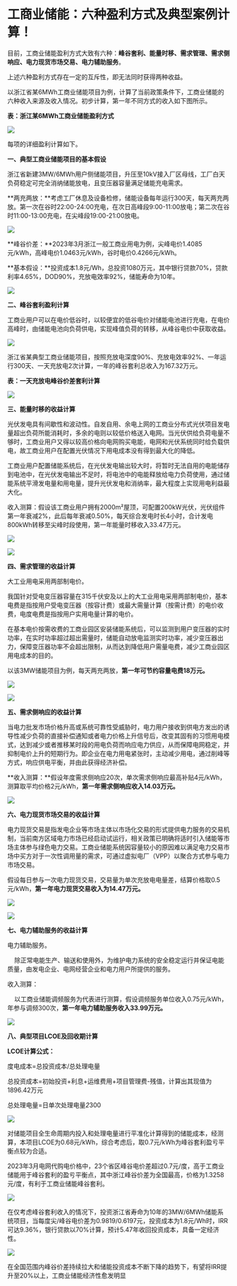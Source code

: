 # 工商业储能：六种盈利方式及典型案例计算！

目前，工商业储能盈利方式大致有六种：**峰谷套利、能量时移、需求管理、需求侧响应、电力现货市场交易、电力辅助服务**。

上述六种盈利方式存在一定的互斥性，即无法同时获得两种收益。

以浙江省某6MWh工商业储能项目为例，计算了当前政策条件下，工商业储能的六种收入来源及收入情况。初步计算，第一年不同方式的收入如下图所示。

**表：浙江某6MWh工商业储能盈利方式**

![](https://xqimg.imedao.com/189e9b5a8bec1de73fca29e4.png!800.jpg)

每项的详细盈利计算如下。

**一、典型工商业储能项目的基本假设**

浙江省新建3MW/6MWh用户侧储能项目，升压至10kV接入厂区母线，工厂白天负荷稳定可完全消纳储能放电，且变压器容量满足储能充电需求。

**两充两放：**考虑工厂休息及设备检修，储能设备每年运行300天，每天两充两放。第一次在谷时22:00-24:00充电，在次日高峰段9:00-11:00放电；第二次在谷时11:00-13:00充电，在尖峰段19:00-21:00放电。

![](https://xqimg.imedao.com/189e9b601cbca0163fe9ef53.png!800.jpg)

**峰谷价差：**2023年3月浙江一般工商业用电为例，尖峰电价1.4085元/kWh，高峰电价1.0463元/kWh，谷时电价0.4266元/kWh。

**基本假设：**投资成本1.8元/Wh，总投资1080万元，其中银行贷款70%，贷款利率4.65%，DOD90%，充放电效率92%，储能寿命为10年。

![](https://xqimg.imedao.com/189e9b5c3b2c1dea3fcff639.png!800.jpg)

**二、峰谷套利盈利计算**

工商业用户可以在电价低谷时，以较便宜的低谷电价对储能电池进行充电，在电价高峰时，由储能电池向负荷供电，实现峰值负荷的转移，从峰谷电价中获取收益。

![](https://xqimg.imedao.com/189e9b5cea6105d4c3fddeaf.png!800.jpg)

浙江省某典型工商业储能项目，按照充放电深度90%、充放电效率92%、一年运行300天、一天充放电2次计算，一年的峰谷套利总收入为167.32万元。

**表：一天充放电峰谷价差套利计算**

![](https://xqimg.imedao.com/189e9b58797d83883fecdc62.png!800.jpg)

**三、能量时移的收益计算**

光伏发电具有间歇性和波动性。自发自用、余电上网的工商业分布式光伏项目发电量超出负荷所能消耗时，多余的电则以较低价格送入电网。当光伏供给负荷电量不够时，工商业用户又得以较高价格向电网购买电能，电网和光伏系统同时给负载供电，故工商业用户在配置光伏情况下用电成本没有得到最大化的降低。

工商业用户配置储能系统后，在光伏发电输出较大时，将暂时无法自用的电能储存到电池中，在光伏发电输出不足时，将电池中的电能释放给电力负荷使用，通过储能系统平滑发电量和用电量，提升光伏发电和消纳率，最大程度上实现用电利益最大化。

收入测算：假设该工商业用户拥有2000m²屋顶，可配置200kW光伏，光伏组件第一年衰减2%，此后每年衰减0.50%，每天综合发电时长4小时，合计发电800kWh转移至尖峰时段使用，第一年能量时移收入33.47万元。

![](https://xqimg.imedao.com/189e9b621c6d83993fe54b52.png!800.jpg)

![](https://xqimg.imedao.com/189e9b62a78ca0173fd8a15e.png!800.jpg)

**四、需求管理的收益计算**

大工业用电采用两部制电价。

我国针对受电变压器容量在315千伏安及以上的大工业用电采用两部制电价，基本电费是指按用户受电变压器（按容计费）或最大需量计算（按需计费）的电价收费，电度电费是指按用户实用电量计算的电价。

在基本电价按需收费的工商业园区安装储能系统后，可以监测到用户变压器的实时功率，在实时功率超过超出需量时，储能自动放电监测实时功率，减少变压器出力，保障变压器功率不会超出限制，从而达到降低用户需量电费，减少工商业园区用电成本的目的。

以该3MW储能项目为例，每天两充两放，**第一年可节约容量电费18万元。**

![](https://xqimg.imedao.com/189e9b58e68ca0063fbf1173.png!800.jpg)

![](https://xqimg.imedao.com/189e9b578fdc1ddc3fb7a252.png!800.jpg)

**五、需求侧响应的收益计算**

当电力批发市场价格升高或系统可靠性受威胁时，电力用户接收到供电方发出的诱导性减少负荷的直接补偿通知或者电力价格上升信号后，改变其固有的习惯用电模式，达到减少或者推移某时段的用电负荷而响应电力供应，从而保障电网稳定，并抑制电价上升的短期行为。即企业在电力用电紧张时，主动减少用电，通过削峰等方式，响应供电平衡，并由此获得经济补偿。

**收入测算：**假设年度需求侧响应20次，单次需求侧响应最高补贴4元/kWh，测算取平均价格2元/kWh，**第一年需求侧响应收入14.03万元。**

![](https://xqimg.imedao.com/189e9b58084105d3e3fd2795.png!800.jpg)

**六、电力现货市场交易的收益计算**

电力现货交易是指发电企业等市场主体以市场化交易的形式提供电力服务的交易机制，当前南方区域电力市场已经启动试运行，相关政策已明确将适时引入储能等市场主体参与绿色电力交易。工商业储能系统因容量较小的原因难以满足电力交易市场中买方对于一次性调用量的需求，可通过虚拟电厂（VPP）以聚合方式参与电力市场交易。

假设每日参与一次电力现货交易，交易量为单次充放电电量差，结算价格取0.5元/kWh，**第一年电力现货交易收入为14.47万元。**

![](https://xqimg.imedao.com/189e9b5adb2105d453fcd4b6.png!800.jpg)

![](https://xqimg.imedao.com/189e9b56ff5ca0013fee5471.png!800.jpg)

**七、电力辅助服务的收益计算**

电力辅助服务。

    除正常电能生产、输送和使用外，为维护电力系统的安全稳定运行并保证电能质量，由发电企业、电网经营企业和电力用户所提供的服务。

收入测算：

    以工商业储能调频服务为代表进行测算，假设调频服务单位收入0.75元/kWh，年参与调频300次，**第一年电力辅助服务收入33.99万元。**

![](https://xqimg.imedao.com/189e9b59659c1de33fc460e3.png!800.jpg)

**八、典型项目LCOE及回收期计算**

**LCOE计算公式：**

度电成本=总投资成本/总处理电量

总投资成本=初始投资+利息+运维费用+项目管理费-残值，计算出其现值为1896.42万元

总处理电量=日单次处理电量*2*300

![](https://xqimg.imedao.com/189e9b5d87fd83933fc841be.png!800.jpg)

对储能项目全生命周期内投入和处理电量进行平准化计算得到的储能成本，经测算，本项目LCOE为0.68元/kWh，综合考虑后，取0.7元/kWh为峰谷套利盈亏平衡点较为合适。

2023年3月电网代购电价格中，23个省区峰谷电价差超过0.7元/度，高于工商业储能用于峰谷套利的盈亏平衡点，其中浙江峰谷价差为全国最高，价格为1.3258元/度，有利于工商业储能峰谷套利。

![](https://xqimg.imedao.com/189e9b5f425105d503fe8f8c.png!800.jpg)

在仅考虑峰谷套利收入的情况下，投资浙江省寿命为10年的3MW/6MWh储能系统项目，当每度尖/峰谷电价差为0.9819/0.6197元，投资成本为1.8元/Wh时，IRR可达9.36%，银行贷款以70%计算，预计5.47年收回投资成本，具备一定经济性。

![](https://xqimg.imedao.com/189e9b5faedd83953fee008a.png!800.jpg)

在全国范围内峰谷价差持续拉大和储能投资成本不断下降的趋势下，有望将IRR提升至20%以上，工商业储能经济性愈发明显
